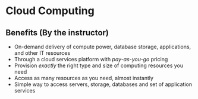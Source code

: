 # Cloud Computing

## Benefits (By the instructor)

- On-demand delivery of compute power, database storage, applications, and other IT resources
- Through a cloud services platform with *pay-as-you-go* pricing
- Provision *exactly* the right type and size of computing resources you need
- Access as many resources as you need, almost instantly
- Simple way to access servers, storage, databases and set of application services

